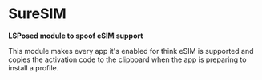 # SureSIM
**LSPosed module to spoof eSIM support**

This module makes every app it's enabled for think eSIM is supported
and copies the activation code to the clipboard when the app is preparing
to install a profile.

